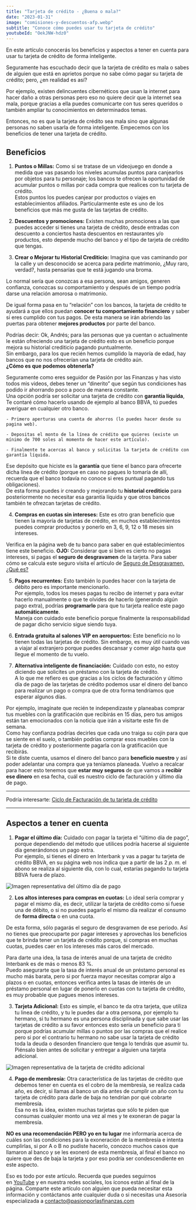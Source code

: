 ```yaml
---
title: "Tarjeta de crédito - ¿Buena o mala?"
date: "2023-01-31"
image: "comisiones-y-descuentos-afp.webp"
subtitle: "Conoce cómo puedes usar tu tarjeta de crédito"
youtubeId: "OekJNW-hdz0"
---
```


En este artículo conocerás los beneficios y aspectos a tener en cuenta para usar tu tarjeta de crédito de forma inteligente.

Seguramente has escuchado decir que la tarjeta de crédito es mala o sabes de alguien que está en aprietos porque no sabe cómo pagar su tarjeta de crédito; pero, ¿en realidad es así?

Por ejemplo, existen delincuentes cibernéticos que usan la internet para hacer daño a otras personas pero eso no quiere decir que la internet sea mala, porque gracias a ella puedes comunicarte con tus seres queridos o también ampliar tu conocimientos en determinados temas.

Entonces, no es que la tarjeta de crédito sea mala sino que algunas personas no saben usarla de forma inteligente. Empecemos con los beneficios de tener una tarjeta de crédito.

## Beneficios

1. **Puntos o Millas:**
Como si se tratase de un videojuego en donde a medida que vas pasando los niveles acumulas puntos para canjearlos por objetos para tu personaje; los bancos te ofrecen la oportunidad de acumular puntos o millas por cada compra que realices con tu tarjeta de crédito.  
Estos puntos los puedes canjear por productos o viajes en establecimientos afiliados. Particularmente este es uno de los beneficios que más me gusta de las tarjetas de crédito.  
    
2. **Descuentos y promociones:**
Existen muchas promociones a las que puedes acceder si tienes una tarjeta de crédito, desde entradas con descuento a conciertos hasta descuentos en restaurantes y/o productos, esto depende mucho del banco y el tipo de tarjeta de crédito que tengas.  
    
3. **Crear o Mejorar tu Historial Crediticio:**
Imagina que vas caminando por la calle y un desconocido se acerca para pedirte matrimonio, ¿Muy raro, verdad?, hasta pensarías que te está jugando una broma.  
      
Lo normal sería que conozcas a esa persona, sean amigos, generen confianza, conozcas su comportamiento y después de un tiempo podría darse una relación amorosa o matrimonio.  
      
De igual forma pasa en tu “relación” con los bancos, la tarjeta de crédito te ayudará a que ellos puedan **conocer tu comportamiento financiero** y saber si eres cumplido con tus pagos. De esta manera se irán abriendo las puertas para obtener **mejores productos** por parte del banco.  
      
Podrías decir: Ok, Andrés; para las personas que ya cuentan o actualmente le están ofreciendo una tarjeta de crédito esto es un beneficio porque mejora su historial crediticio pagando puntualmente.  
Sin embargo, para los que recién hemos cumplido la mayoría de edad, hay bancos que no nos ofrecerían una tarjeta de crédito aún.  
**¿Cómo es que podemos obtenerla?**  
      
Seguramente como eres seguidor de Pasión por las Finanzas y has visto todos mis videos, debes tener un “dinerito” que según tus condiciones has podido ir ahorrando poco a poco de manera constante.  
Una opción podría ser solicitar una tarjeta de crédito con **garantía líquida**, Te contaré cómo hacerlo usando de ejemplo al banco BBVA, tú puedes averiguar en cualquier otro banco.

    - Primero aperturas una cuenta de ahorros (lo puedes hacer desde su pagina web).

    - Depositas el monto de la línea de crédito que quieres (existe un mínimo de 700 soles al momento de hacer este artículo).

    - Finalmente te acercas al banco y solicitas la tarjeta de crédito con garantía líquida.
       
Ese depósito que hiciste es la **garantía** que tiene el banco para ofrecerte dicha línea de crédito (porque en caso no pagues lo tomaría de allí, recuerda que el banco todavía no conoce si eres puntual pagando tus obligaciones).  
De esta forma puedes ir creando y mejorando tu **historial crediticio** para posteriormente no necesitar esa garantía líquida y que otros bancos también te ofrezcan tarjetas de crédito.   
    
4. **Compras en cuotas sin intereses:**
Este es otro gran beneficio que tienen la mayoría de tarjetas de crédito, en muchos establecimientos puedes comprar productos y ponerlo en 3, 6, 9, 12 o 18 meses sin intereses.  
    
Verifica en la página web de tu banco para saber en qué establecimientos tiene este beneficio. **OJO:** Considerar que si bien es cierto no pagas intereses, si pagas el **seguro de desgravamen** de la tarjeta. Para saber cómo se calcula este seguro visita el artículo de [Seguro de Desgravamen, ¿Qué es?](https://pasionporlasfinanzas.com/seguro-de-desgravamen-que-es/)  

5. **Pagos recurrentes:**
Esto también lo puedes hacer con la tarjeta de débito pero es importante mencionarlo.  
Por ejemplo, todos los meses pagas tu recibo de internet y para evitar hacerlo manualmente o que te olvides de hacerlo (generando algún pago extra), podrías **programarlo** para que tu tarjeta realice este pago **automáticamente**.  
Maneja con cuidado este beneficio porque finalmente la responsabilidad de pagar dicho servicio sigue siendo tuya.  

6. **Entrada gratuita al salones VIP en aeropuertos:**
Este beneficio no lo tienen todas las tarjetas de crédito. Sin embargo, es muy útil cuando vas a viajar al extranjero porque puedes descansar y comer algo hasta que llegue el momento de tu vuelo.  

7. **Alternativa inteligente de financiación:**
Cuidado con esto, no estoy diciendo que solicites un préstamo con la tarjeta de crédito.  
A lo que me refiero es que gracias a los ciclos de facturación y último día de pago de las tarjetas de crédito podemos usar el dinero del banco para realizar un pago o compra que de otra forma tendríamos que esperar algunos días.  
    
Por ejemplo, imagínate que recién te independizaste y planeabas comprar tus muebles con la gratificación que recibirás en 15 días, pero tus amigos están tan emocionados con la noticia que irán a visitarte este fin de semana.  
Como hay confianza podrías decirles que cada uno traiga su cojín para que se siente en el suelo, o también podrías comprar esos muebles con la tarjeta de crédito y posteriormente pagarla con la gratificación que recibirás.  
Si te diste cuenta, usamos el dinero del banco para **beneficio nuestro** y así poder adelantar una compra que ya teníamos planeada. Vuelvo a recalcar para hacer esto tenemos que **estar muy seguros** de que vamos a **recibir ese dinero** en esa fecha, cuál es nuestro ciclo de facturación y último día de pago.

* * *

Podría interesarte: [Ciclo de Facturación de tu tarjeta de crédito](https://pasionporlasfinanzas.com/ciclo-de-facturacion-de-tu-tarjeta-de-credito/)

* * *

## Aspectos a tener en cuenta

1. **Pagar el último día:** Cuidado con pagar la tarjeta el “último día de pago”, porque dependiendo del método que utilices podría hacerse al siguiente día generándonos un pago extra.  
Por ejemplo, si tienes el dinero en Interbank y vas a pagar tu tarjeta de crédito BBVA, en su página web nos indica que a partir de las 2 _p. m._ el abono se realiza al siguiente día, con lo cual, estarías pagando tu tarjeta BBVA fuera de plazo.

![Imagen representativa del último día de pago](/images/posts/tarjeta-de-credito/pago-BBVA.jpg)

2. **Los altos intereses para compras en cuotas:** Lo ideal sería comprar y pagar el mismo día, es decir, utilizar la tarjeta de crédito como si fuese una de débito, o si no puedes pagarlo el mismo día realizar el consumo de **forma directa** o en una cuota.  
    
De esta forma, sólo pagarás el seguro de desgravamen de ese periodo. Así no tienes que preocuparte por pagar intereses y aprovechas los beneficios que te brinda tener un tarjeta de crédito porque, si compras en muchas cuotas, puedes caer en los intereses más caros del mercado.  
    
Para darte una idea, la tasa de interés anual de una tarjeta de crédito Interbank es de más o menos 83 %.  
Puedo asegurarte que la tasa de interés anual de un préstamo personal es mucho más barata, pero si por fuerza mayor necesitas comprar algo a plazos o en cuotas, entonces verifica antes la tasas de interés de un préstamo personal en lugar de ponerlo en cuotas con tu tarjeta de crédito, es muy probable que pagues menos intereses.

3. **Tarjeta Adicional:** Esto es simple, el banco te da otra tarjeta, que utiliza tu linea de crédito, y tu le puedes dar a otra persona, por ejemplo tu hermano, si tu hermano es una persona disciplinada y que sabe usar las tarjetas de crédito a su favor entonces esto sería un beneficio para ti porque podrías acumular millas o puntos por las compras que el realice pero si por el contrario tu hermano no sabe usar la tarjeta de crédito toda la deuda o desorden financiero que tenga lo tendrás que asumir tu. Piénsalo bien antes de solicitar y entregar a alguien una tarjeta adicional.

![Imagen representativa de la tarjeta de crédito adicional](/images/posts/tarjeta-de-credito/tarjeta-de-credito-adicional.webp)

4. **Pago de membresía:** Otra característica de las tarjetas de crédito que debemos tener en cuenta es el cobro de la membresía, se realiza cada año, es decir, si llamas al banco un día antes de cumplir un año con tu tarjeta de crédito para darle de baja no tendrían por qué cobrarte membresía.  
Esa no es la idea, existen muchas tarjetas que sólo te piden que consumas cualquier monto una vez al mes y te exoneran de pagar la membresía.

**NO es una recomendación PERO yo en tu lugar** me informaría acerca de cuáles son las condiciones para la exoneración de la membresía e intenta cumplirlas, si por A o B no pudiste hacerlo, conozco muchos casos que llamaron al banco y se les exoneró de esta membresía, al final el banco no quiere que des de baja la tarjeta y por eso podría ser condescendiente en este aspecto.

Eso es todo por este artículo. Recuerda que puedes seguirnos en [YouTube](https://www.youtube.com/@PasionporlasFinanzas) y en nuestra redes sociales, los íconos están al final de la página. Comparte este artículo con alguien que pueda necesitar esta información y contáctanos ante cualquier duda o si necesitas una Asesoría especializada a [contacto@pasionporlasfinanzas.com](mailto:contacto@pasionporlasfinanzas.com)
